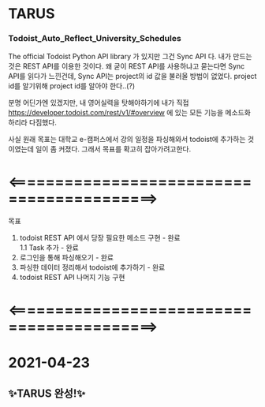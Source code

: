 # TARUS
### Todoist_Auto_Reflect_University_Schedules

The official Todoist Python API library 가 있지만 그건 Sync API 다.
내가 만드는 것은 REST API를 이용한 것이다.
왜 굳이 REST API를 사용하냐고 묻는다면
Sync API를 읽다가 느낀건데, Sync API는 project의 id 값을 불러올 방법이 없었다.
project id를 알기위해 project id를 알아야 한다..(?)

분명 어딘가엔 있겠지만, 내 영어실력을 탓해야하기에
내가 직접 
https://developer.todoist.com/rest/v1/#overview 
에 있는 모든 기능을 메소드화 하리라 다짐했다.

사실 원래 목표는 대학교 e-캠퍼스에서 강의 일정을 파싱해와서
todoist에 추가하는 것이였는데 일이 좀 커졌다.
그래서 목표를 확고히 잡아가려고한다.
# <==========================================>
목표
1. todoist REST API 에서 당장 필요한 메소드 구현 - 완료<br>
 1.1 Task 추가 - 완료
2. 로그인을 통해 파싱해오기 - 완료
3. 파싱한 데이터 정리해서 todoist에 추가하기 - 완료
4. todoist REST API 나머지 기능 구현 

# <==========================================>

# 2021-04-23 
## ✨TARUS  완성!✨
